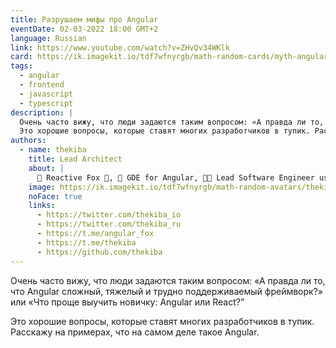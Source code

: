 ```yaml
---
title: Разрушаем мифы про Angular
eventDate: 02-03-2022 18:00 GMT+2
language: Russian
link: https://www.youtube.com/watch?v=ZHvQv34WKlk
card: https://ik.imagekit.io/tdf7wfnyrgb/math-random-cards/myth-angular_a9tsgYc_g8.png?updatedAt=1703766265245&tr=w-1024
tags: 
  - angular
  - frontend
  - javascript
  - typescript
description: |
  Очень часто вижу, что люди задаются таким вопросом: «А правда ли то, что Angular сложный, тяжелый и трудно поддерживаемый фреймворк?» или «Что проще выучить новичку: Angular или React?”
  Это хорошие вопросы, которые ставят многих разработчиков в тупик. Расскажу на примерах, что на самом деле такое Angular.
authors:
  - name: thekiba
    title: Lead Architect
    about: |
      🦊 Reactive Fox 🚀, 🌱 GDE for Angular, 👩‍💻 Lead Software Engineer using Angular & .NET, ✍ Tech Writer for Angular In Depth
    image: https://ik.imagekit.io/tdf7wfnyrgb/math-random-avatars/thekiba_6oK0CVBsR_M.png?tr=w-200,h-200
    noFace: true
    links:
      - https://twitter.com/thekiba_io
      - https://twitter.com/thekiba_ru
      - https://t.me/angular_fox
      - https://t.me/thekiba
      - https://github.com/thekiba
---
```


Очень часто вижу, что люди задаются таким вопросом: «А правда ли то, что Angular сложный, тяжелый и трудно поддерживаемый фреймворк?» или «Что проще выучить новичку: Angular или React?”

Это хорошие вопросы, которые ставят многих разработчиков в тупик. Расскажу на примерах, что на самом деле такое Angular.
